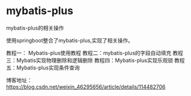 # mybatis-plus
mybatis-plus的相关操作

使用springboot整合了mybatis-plus,实现了相关操作。

教程一： Mybatis-plus使用教程
教程二：mybatis-plus的字段自动填充
教程三：Mybatis实现物理删除和逻辑删除
教程四：Mybatis-plus实现乐观锁
教程五：Mybatis-plus实现条件查询

博客地址：
https://blog.csdn.net/weixin_46295656/article/details/114482706

